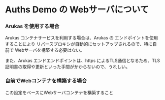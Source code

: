 # Auths Demo の Webサーバについて

### Arukas を使用する場合

Arukas コンテナサービスを利用する場合は、Arukas の エンドポイントを使用することにより リバースプロキシが自動的にセットアップされるので、特に自前で Webサーバを構築する必要はない。

また、Arukas エンドエンドポイントは、https によるTLS通信となるため、TLS証明書の取得や更新といった手間がかからないので、うれしい。


### 自前でWebコンテナを構築する場合

この設定をベースにWebサーバコンテナを構築すること
